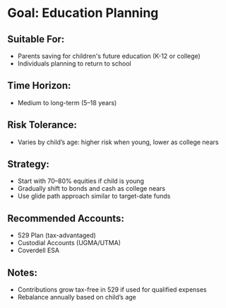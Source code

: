 # Goal: Education Planning

## Suitable For:
- Parents saving for children's future education (K-12 or college)
- Individuals planning to return to school

## Time Horizon:
- Medium to long-term (5–18 years)

## Risk Tolerance:
- Varies by child’s age: higher risk when young, lower as college nears

## Strategy:
- Start with 70–80% equities if child is young
- Gradually shift to bonds and cash as college nears
- Use glide path approach similar to target-date funds

## Recommended Accounts:
- 529 Plan (tax-advantaged)
- Custodial Accounts (UGMA/UTMA)
- Coverdell ESA

## Notes:
- Contributions grow tax-free in 529 if used for qualified expenses
- Rebalance annually based on child’s age
